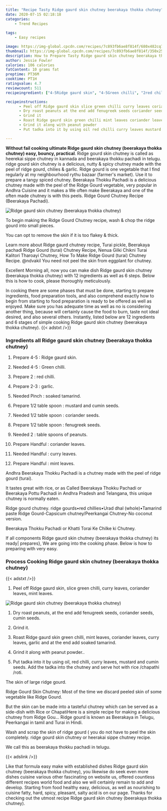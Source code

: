```yaml
---
title: "Recipe Tasty Ridge gaurd skin chutney beerakaya thokka chutney"
date: 2020-07-15 02:18:18
categories:
    - Trend Recipes
    
tags:
    - Easy recipes

image: https://img-global.cpcdn.com/recipes/7c893fb6ae8f814f/680x482cq70/ridge-gaurd-skin-chutney-beerakaya-thokka-chutney-recipe-main-photo.jpg
thumbnail: https://img-global.cpcdn.com/recipes/7c893fb6ae8f814f/350x250cq70/ridge-gaurd-skin-chutney-beerakaya-thokka-chutney-recipe-main-photo.jpg
description: How to Prepare Tasty Ridge gaurd skin chutney beerakaya thokka chutney with 12 ingredients and 6 stages of easy cooking.
author: Jessie Fowler
calories: 106 calories
fatContent: 10 grams fat
preptime: PT36M
cooktime: PT1H
ratingvalue: 4.7
reviewcount: 511
recipeingredient: ["4-5Ridge gaurd skin", "4-5Green chilli", "2red chilli", "2-3garlic", "Pinchsoaked tamarind", "1/2 table spoonmustard and cumin seeds", "1/2 table spooncoriander seeds", "1/2 table spoonfenugreek seeds", "2table spoons of peanuts", "Handfulcoriander leaves", "Handfulcurry leaves", "Handfulmint leaves"]

recipeinstructions: 
      - Peel off Ridge gaurd skin slice green chilli curry leaves coriander leaves mint leaves 
      - Dry roast peanuts at the end add fenugreek seeds coriander seeds cumin seeds 
      - Grind it 
      - Roast Ridge gaurd skin green chilli mint leaves coriander leaves curry leaves garlic and at the end add soaked tamarind 
      - Grind it along with peanut powder 
      - Put tadka into it by using oil red chilli curry leaves mustard and cumin seeds Add the tadka into the chutney and serve hot with rice chapathi roti

---
```




**Without fail cooking ultimate Ridge gaurd skin chutney (beerakaya thokka chutney) easy, bouncy, practical**. Ridge gourd skin chutney is called as heerekai sippe chutney in kannada and beerakaya thokku pachadi in telugu. ridge gourd skin chutney is a delicious, nutty &amp; spicy chutney made with the peel of ridge gourd, chilies &amp; garlic. Ridge gourd is one vegetable that I find regularly at my neighbourhood rythu bazaar (farmer&#39;s market). Use it to prepare a tangy spiced chutney. Beerakaya Thokku Pachadi is a delicious chutney made with the peel of the Ridge Gourd vegetable, very popular in Andhra Cuisine and it makes a We often make Beerakaya and one of the often made chutney is with this peels. Ridge Gourd Chutney Recipe (Beerakaya Pachadi).


![Ridge gaurd skin chutney (beerakaya thokka chutney)](https://img-global.cpcdn.com/recipes/7c893fb6ae8f814f/680x482cq70/ridge-gaurd-skin-chutney-beerakaya-thokka-chutney-recipe-main-photo.jpg "Ridge gaurd skin chutney (beerakaya thokka chutney)")



To begin making the Ridge Gourd Chutney recipe, wash &amp; chop the ridge gourd into small pieces.

You can opt to remove the skin if it is too flakey &amp; thick.

Learn more about Ridge gaurd chutney recipe, Turai pickle, Beerakaya pachadi Ridge Gourd (turai) Chutney Recipe, Nenua Gilki Chikni Turai Kalitori Tharoayi Chutney, How To Make Ridge Gourd (turai) Chutney Recipe. @ndvakil You need not peel the skin from eggplant for chutney.


Excellent Morning all, now you can make dish Ridge gaurd skin chutney (beerakaya thokka chutney) with 12 ingredients as well as 6 steps. Below this is how to cook, please thoroughly meticulously.

In cooking there are some phases that must be done, starting to prepare ingredients, food preparation tools, and also comprehend exactly how to begin from starting to food preparation is ready to be offered as well as enjoyed. Make sure you has adequate time as well as no is considering another thing, because will certainly cause the food to burn, taste not ideal desired, and also several others. Instantly, listed below are 12 ingredients and 6 stages of simple cooking Ridge gaurd skin chutney (beerakaya thokka chutney).
{{< adstxt />}}

### Ingredients all Ridge gaurd skin chutney (beerakaya thokka chutney)


1. Prepare 4-5 : Ridge gaurd skin.

1. Needed 4-5 : Green chilli.

1. Prepare 2 : red chilli.

1. Prepare 2-3 : garlic.

1. Needed Pinch : soaked tamarind.

1. Prepare 1/2 table spoon : mustard and cumin seeds.

1. Needed 1/2 table spoon : coriander seeds.

1. Prepare 1/2 table spoon : fenugreek seeds.

1. Needed 2 : table spoons of peanuts.

1. Prepare Handful : coriander leaves.

1. Needed Handful : curry leaves.

1. Prepare Handful : mint leaves.


Andhra Beerakaya Thokku Pachadi is a chutney made with the peel of ridge gourd (turai).

It tastes great with rice, or as Called Beerakaya Thokku Pachadi or Beerakaya Pottu Pachadi in Andhra Pradesh and Telangana, this unique chutney is normally eaten.

Ridge gourd chutney. ridge gourds•red chillies•Urad dhal (whole)•Tamarind paste Ridge Gourd-Capsicum chutney/Peerkangai Chutney-No coconut version.

Beerakaya Thokku Pachadi or Khatti Torai Ke Chilke ki Chutney.


If all components Ridge gaurd skin chutney (beerakaya thokka chutney) its ready| prepares}, We are going into the cooking phase. Below is how to preparing with very easy.

### Process Cooking Ridge gaurd skin chutney (beerakaya thokka chutney)

{{< adstxt />}}


1. Peel off Ridge gaurd skin, slice green chilli, curry leaves, coriander leaves, mint leaves.



![Ridge gaurd skin chutney (beerakaya thokka chutney)](https://img-global.cpcdn.com/steps/f8a5cf2efad9fa85/160x128cq70/ridge-gaurd-skin-chutney-beerakaya-thokka-chutney-recipe-step-1-photo.jpg" "Ridge gaurd skin chutney (beerakaya thokka chutney)")



1. Dry roast peanuts, at the end add fenugreek seeds, coriander seeds, cumin seeds.



1. Grind it.



1. Roast Ridge gaurd skin green chilli, mint leaves, coriander leaves, curry leaves, garlic and at the end add soaked tamarind.



1. Grind it along with peanut powder..



1. Put tadka into it by using oil, red chilli, curry leaves, mustard and cumin seeds. Add the tadka into the chutney and serve hot with rice /chapathi /roti.




The skin of large ridge gourd.

Ridge Gourd Skin Chutney: Most of the time we discard peeled skin of some vegetable like Ridge Gourd.

But the skin can be made into a tasteful chutney which can be served as a side-dish with Rice or ChapatiHere is a simple recipe for making a delicious chutney from Ridge Gou… Ridge gourd is known as Beerakaya in Telugu, Peerkangai in tamil and Turai in Hindi.

Wash and scrap the skin of ridge gourd ( you do not have to peel the skin completely. ridge gourd skin chutney or heerakai sippe chutney recipe.

We call this as beerakaya thokku pachadi in telugu.


{{< adslink />}}

Like that formula easy make with established dishes Ridge gaurd skin chutney (beerakaya thokka chutney), you likewise do seek even more dishes cuisine various other fascinating on website us, offered countless different recipes world food and also we will certainly remain to add and develop. Starting from food healthy easy, delicious, as well as nourishing to cuisine fatty, hard, spicy, pleasant, salty acid is on our page. Thanks for checking out the utmost recipe Ridge gaurd skin chutney (beerakaya thokka chutney).
